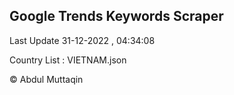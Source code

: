 

## Google Trends Keywords Scraper 
 
Last Update 31-12-2022 , 04:34:08

Country List :
VIETNAM.json



© Abdul Muttaqin 
